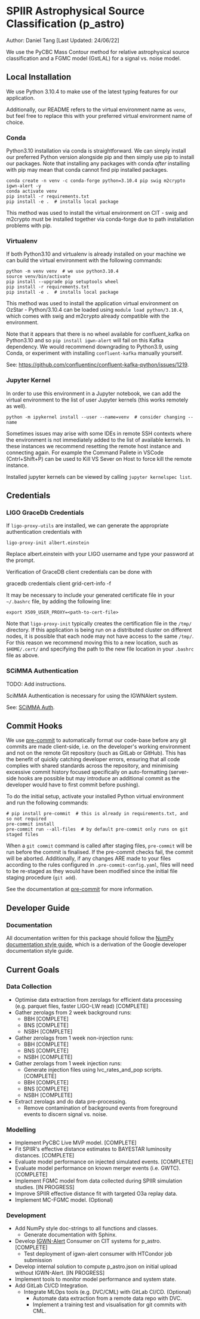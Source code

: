 # SPIIR Astrophysical Source Classification (p_astro)

Author: Daniel Tang [Last Updated: 24/06/22]

We use the PyCBC Mass Contour method for relative astrophysical source classification
and a FGMC model (GstLAL) for
a signal vs. noise model.

## Local Installation

We use Python 3.10.4 to make use of the latest typing features for our application.

Additionally, our README refers to the virtual environment name as `venv`, but feel free
 to replace this with your preferred virtual environment name of choice.

### Conda

Python3.10 installation via conda is straightforward. We can simply install our
preferred Python version alongside pip and then simply use pip to install our packages.
Note that installing any packages with conda *after* installing with pip may mean that
conda cannot find pip installed packages.

    conda create -n venv -c conda-forge python=3.10.4 pip swig m2crypto igwn-alert -y
    conda activate venv
    pip install -r requirements.txt
    pip install -e .  # installs local package

This method was used to install the virtual environment on CIT - swig and m2crypto must
be installed together via conda-forge due to path installation problems with pip.

### Virtualenv

If both Python3.10 and virtualenv is already installed on your machine we can build
the virtual environment with the following commands:

    python -m venv venv  # we use python3.10.4
    source venv/bin/activate
    pip install --upgrade pip setuptools wheel
    pip install -r requirements.txt
    pip install -e .  # installs local package

This method was used to install the application virtual environment on OzStar -
Python/3.10.4 can be loaded using `module load python/3.10.4`, which comes with swig and
 m2crypto already compatible with the environment.

Note that it appears that there is no wheel available for confluent_kafka on Python3.10
and so `pip install igwn-alert` will fail on this Kafka dependency. We would recommend
downgrading to Python3.9, using Conda, or experiment with installing `confluent-kafka`
manually yourself.

See: https://github.com/confluentinc/confluent-kafka-python/issues/1219.

### Jupyter Kernel

In order to use this environment in a Jupyter notebook, we can add the virtual
 environment to the list of user Jupyter kernels (this works remotely as well).

    python -m ipykernel install --user --name=venv  # consider changing --name

Sometimes issues may arise with some IDEs in remote SSH contexts where the environment
is not immediately added to the list of available kernels. In these instances we
recommend resetting the remote host instance and connecting again. For example the
Command Pallete in VSCode (Cntrl+Shift+P) can be used to Kill VS Sever on Host to force
kill the remote instance.

Installed jupyter kernels can be viewed by calling `jupyter kernelspec list`.

## Credentials

### LIGO GraceDb Credentials

If `ligo-proxy-utils` are installed, we can generate the appropriate authentication
credentials with

    ligo-proxy-init albert.einstein

Replace albert.einstein with your LIGO username and type your password at the prompt.

Verification of GraceDB client credentials can be done with

   gracedb credentials client
   grid-cert-info -f <path-to-cert-file>

It may be necessary to include your generated certificate file in your `~/.bashrc` file,
by adding the following line:

    export X509_USER_PROXY=<path-to-cert-file>

Note that `ligo-proxy-init` typically creates the certification file in the `/tmp/`
directory. If this application is being run on a distributed cluster on different nodes,
 it is possible that each node may not have access to the same `/tmp/`. For this reason
we recommend moving this to a new location, such as `$HOME/.cert/` and specifying the
path to the new file location in your `.bashrc` file as above.

### SCiMMA Authentication

TODO: Add instructions.

SciMMA Authentication is necessary for using the IGWNAlert system.

See: [SCiMMA Auth](https://my.hop.scimma.org/).

## Commit Hooks

We use [pre-commit](https://pre-commit.com/) to automatically format our code-base
before any git commits are made client-side, i.e. on the developer's working
environment and not on the remote Git repository (such as GitLab or GitHub). This has
the benefit of  quickly catching developer errors, ensuring that all code complies with
shared standards across the repository, and minimising excessive commit history focused
specifically on auto-formatting (server-side hooks are possible but may introduce
an additional commit as the developer would have to first commit before pushing).

To do the initial setup, activate your installed Python virtual environment and run the
following commands:

    # pip install pre-commit  # this is already in requirements.txt, and so not required
    pre-commit install
    pre-commit run --all-files  # by default pre-commit only runs on git staged files

When a `git commit` command is called after staging files, `pre-commit` will be run
before the commit is finalised. If the pre-commit checks fail, the commit will be
aborted. Additionally, if any changes ARE made to your files according to the rules
configured in `.pre-commit-config.yaml`, files will need to be re-staged as they
would have been modified since the initial file staging procedure (`git add`).

See the documentation at [pre-commit](https://pre-commit.com/) for more information.

## Developer Guide

### Documentation

All documentation written for this package should follow the [NumPy documentation style guide](https://numpy.org/doc/1.21/docs/howto_document.html), which is a derivation of the Google developer documentation style guide.

<!-- ### Formatting

Black with --line-length 100 . -->

## Current Goals

### Data Collection

- Optimise data extraction from zerolags for efficient data processing (e.g. parquet files, faster LIGO-LW read) [COMPLETE]
- Gather zerolags from 2 week background runs:
  - BBH [COMPLETE]
  - BNS [COMPLETE]
  - NSBH [COMPLETE]
- Gather zerolags from 1 week non-injection runs:
  - BBH [COMPLETE]
  - BNS [COMPLETE]
  - NSBH [COMPLETE]
- Gather zerolags from 1 week injection runs:
  - Generate injection files using lvc_rates_and_pop scripts. [COMPLETE]
  - BBH [COMPLETE]
  - BNS [COMPLETE]
  - NSBH [COMPLETE]
- Extract zerolags and do data pre-processing.
  - Remove contamination of background events from foreground events to discern signal vs. noise.

### Modelling

- Implement PyCBC Live MVP model. [COMPLETE]
- Fit SPIIR's effective distance estimates to BAYESTAR luminosity distances. [COMPLETE]
- Evaluate model performance on injected simulated events. [COMPLETE]
- Evaluate model performance on known merger events (i.e. GWTC). [COMPLETE]
- Implement FGMC model from data collected during SPIIR simulation studies. [IN PROGRESS]
- Improve SPIIR effective distance fit with targeted O3a replay data.
- Implement MC-FGMC model. (Optional)

### Development

- Add NumPy style doc-strings to all functions and classes.
  - Generate documentation with Sphinx.
- Develop [IGWN-Alert](https://git.ligo.org/lscsoft/igwn-alert/-/blob/main/share/igwn_alert_listener) Consumer on CIT systems for p_astro. [COMPLETE]
  - Test deployment of igwn-alert consumer with HTCondor job submission
- Develop internal solution to compute p_astro.json on initial upload without IGWN-Alert. [IN PROGRESS]
- Implement tools to monitor model performance and system state.
- Add GitLab CI/CD Integration.
  - Integrate MLOps tools (e.g. DVC/CML) with GitLab CI/CD. (Optional)
    - Automate data extraction from a remote data repo with DVC.
    - Implement a training test and visualisation for git commits with CML.
